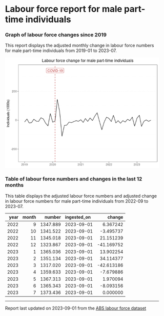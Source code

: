Labour force report for male part-time individuals
================

### Graph of labour force changes since 2019

This report displays the adjusted monthly change in labour force numbers
for male part-time individuals from 2019-01 to 2023-07.

![](male_part-time_report_files/figure-gfm/unnamed-chunk-2-1.png)<!-- -->

### Table of labour force numbers and changes in the last 12 months

This table displays the adjusted labour force numbers and adjusted
change in labour force numbers for male part-time individuals from
2022-09 to 2023-07.

| year | month |   number | ingested_on |     change |
|-----:|------:|---------:|:------------|-----------:|
| 2022 |     9 | 1347.889 | 2023-09-01  |   6.367242 |
| 2022 |    10 | 1341.522 | 2023-09-01  |  -3.495737 |
| 2022 |    11 | 1345.018 | 2023-09-01  |  21.151239 |
| 2022 |    12 | 1323.867 | 2023-09-01  | -41.169752 |
| 2023 |     1 | 1365.036 | 2023-09-01  |  13.902254 |
| 2023 |     2 | 1351.134 | 2023-09-01  |  34.114377 |
| 2023 |     3 | 1317.020 | 2023-09-01  | -42.613186 |
| 2023 |     4 | 1359.633 | 2023-09-01  |  -7.679886 |
| 2023 |     5 | 1367.313 | 2023-09-01  |   1.970094 |
| 2023 |     6 | 1365.343 | 2023-09-01  |  -8.093156 |
| 2023 |     7 | 1373.436 | 2023-09-01  |   0.000000 |

------------------------------------------------------------------------

Report last updated on 2023-09-01 from the [ABS labour force
dataset](https://www.abs.gov.au/statistics/labour/employment-and-unemployment/labour-force-australia/latest-release)

